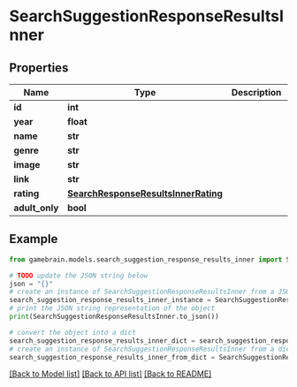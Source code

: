 # SearchSuggestionResponseResultsInner


## Properties

Name | Type | Description | Notes
------------ | ------------- | ------------- | -------------
**id** | **int** |  | [optional] 
**year** | **float** |  | [optional] 
**name** | **str** |  | [optional] 
**genre** | **str** |  | [optional] 
**image** | **str** |  | [optional] 
**link** | **str** |  | [optional] 
**rating** | [**SearchResponseResultsInnerRating**](SearchResponseResultsInnerRating.md) |  | [optional] 
**adult_only** | **bool** |  | [optional] 

## Example

```python
from gamebrain.models.search_suggestion_response_results_inner import SearchSuggestionResponseResultsInner

# TODO update the JSON string below
json = "{}"
# create an instance of SearchSuggestionResponseResultsInner from a JSON string
search_suggestion_response_results_inner_instance = SearchSuggestionResponseResultsInner.from_json(json)
# print the JSON string representation of the object
print(SearchSuggestionResponseResultsInner.to_json())

# convert the object into a dict
search_suggestion_response_results_inner_dict = search_suggestion_response_results_inner_instance.to_dict()
# create an instance of SearchSuggestionResponseResultsInner from a dict
search_suggestion_response_results_inner_from_dict = SearchSuggestionResponseResultsInner.from_dict(search_suggestion_response_results_inner_dict)
```
[[Back to Model list]](../README.md#documentation-for-models) [[Back to API list]](../README.md#documentation-for-api-endpoints) [[Back to README]](../README.md)


